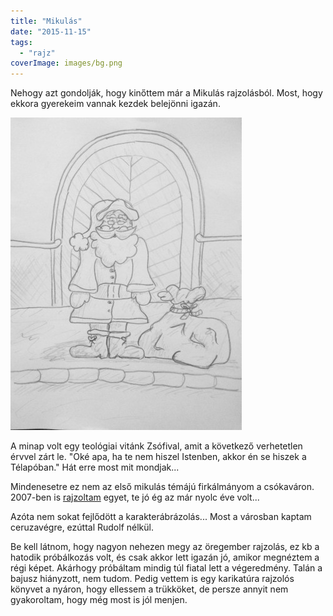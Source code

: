 ```yaml
---
title: "Mikulás"
date: "2015-11-15"
tags: 
  - "rajz"
coverImage: images/bg.png
---
```


Nehogy azt gondolják, hogy kinőttem már a Mikulás rajzolásból. Most, hogy ekkora gyerekeim vannak kezdek belejönni igazán.

![mikulas.JPG](images/mikulas-370x500.jpg)

A minap volt egy teológiai vitánk Zsófival, amit a következő verhetetlen érvvel zárt le. "Oké apa, ha te nem hiszel Istenben, akkor én se hiszek a Télapóban." Hát erre most mit mondjak...

Mindenesetre ez nem az első mikulás témájú firkálmányom a csókaváron. 2007-ben is [rajzoltam](https://csokavar.hu/blog/2007/12/santa-kloz/) egyet, te jó ég az már nyolc éve volt...

Azóta nem sokat fejlődött a karakterábrázolás... Most a városban kaptam ceruzavégre, ezúttal Rudolf nélkül.

Be kell látnom, hogy nagyon nehezen megy az öregember rajzolás, ez kb a hatodik próbálkozás volt, és csak akkor lett igazán jó, amikor megnéztem a régi képet. Akárhogy próbáltam mindig túl fiatal lett a végeredmény. Talán a bajusz hiányzott, nem tudom. Pedig vettem is egy karikatúra rajzolós könyvet a nyáron, hogy ellessem a trükköket, de persze annyit nem gyakoroltam, hogy még most is jól menjen.
